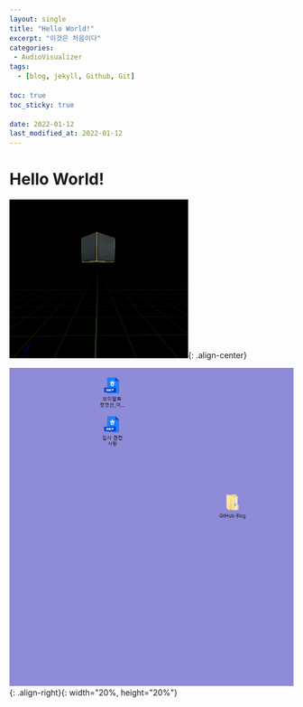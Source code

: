 ```yaml
---
layout: single
title: "Hello World!"
excerpt: "이것은 처음이다"
categories:
 - AudioVisualizer
tags:
  - [blog, jekyll, Github, Git]

toc: true
toc_sticky: true

date: 2022-01-12
last_modified_at: 2022-01-12
---
```


# Hello World!

![giftest](/Images/NS_Floating&Spinning2.gif){: .align-center}

![pngtest](/Images/test.png){: .align-right}{: width="20%, height="20%"}
